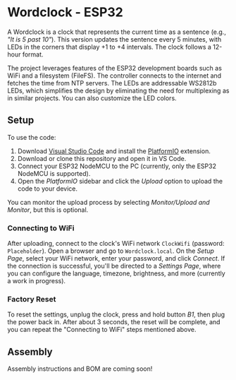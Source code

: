 # Wordclock - ESP32

A Wordclock is a clock that represents the current time as a sentence (e.g., _"It is 5 past 10"_). This version updates the sentence every 5 minutes, with LEDs in the corners that display +1 to +4 intervals. The clock follows a 12-hour format.

The project leverages features of the ESP32 development boards such as WiFi and a filesystem (FileFS). The controller connects to the internet and fetches the time from NTP servers. The LEDs are addressable WS2812b LEDs, which simplifies the design by eliminating the need for multiplexing as in similar projects. You can also customize the LED colors.

## Setup

To use the code:

1. Download [Visual Studio Code](https://code.visualstudio.com/) and install the [PlatformIO](https://platformio.org/) extension.
2. Download or clone this repository and open it in VS Code.
3. Connect your ESP32 NodeMCU to the PC (currently, only the ESP32 NodeMCU is supported).
4. Open the _PlatformIO_ sidebar and click the _Upload_ option to upload the code to your device.

You can monitor the upload process by selecting _Monitor/Upload and Monitor_, but this is optional.

### Connecting to WiFi

After uploading, connect to the clock's WiFi network `ClockWifi` (password: `Placeholder`). Open a browser and go to `Wordclock.local`. On the _Setup Page_, select your WiFi network, enter your password, and click _Connect_. If the connection is successful, you'll be directed to a _Settings Page_, where you can configure the language, timezone, brightness, and more (currently a work in progress).

### Factory Reset

To reset the settings, unplug the clock, press and hold button _B1_, then plug the power back in. After about 3 seconds, the reset will be complete, and you can repeat the "Connecting to WiFi" steps mentioned above.

## Assembly

Assembly instructions and BOM are coming soon!
